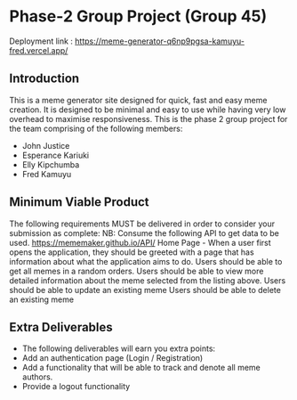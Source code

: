 # Phase-2 Group Project (Group 45)

Deployment link : https://meme-generator-q6np9pgsa-kamuyu-fred.vercel.app/

## Introduction
This is a meme generator site designed for quick, fast and easy meme creation. It is designed to be minimal and easy to use while having very low overhead to maximise responsiveness.
This is the phase 2 group project for the team comprising of the following members:
- John Justice
- Esperance Kariuki
- Elly Kipchumba
- Fred Kamuyu
## Minimum Viable Product
The following requirements MUST be delivered in order to consider your submission as complete:
NB: Consume the following API to get data to be used. https://mememaker.github.io/API/
Home Page - When a user first opens the application, they should be greeted with a page that has information about what the application aims to do.
Users should be able to get all memes in a random orders.
Users should be able to view more detailed information about the meme selected from the listing above.
Users should be able to update an existing meme
Users should be able to delete an existing meme
## Extra Deliverables
- The following deliverables will earn you extra points:
- Add an authentication page (Login / Registration)
- Add a functionality that will be able to track and denote all meme authors.
- Provide a logout functionality